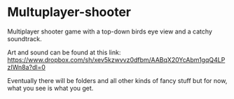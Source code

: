 # Multuplayer-shooter
Multiplayer shooter game with a top-down birds eye view and a catchy soundtrack.

Art and sound can be found at this link:
https://www.dropbox.com/sh/xev5kzwvvz0dfbm/AABqX20YcAbm1gqQ4LPzIWn8a?dl=0

Eventually there will be folders and all other kinds of fancy stuff but for now, what you see is what you get.
